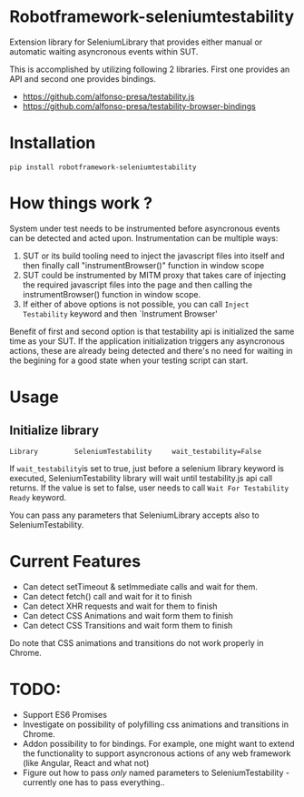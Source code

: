 Robotframework-seleniumtestability
============================

Extension library for SeleniumLibrary that provides either manual or automatic
waiting asyncronous events within SUT.

This is accomplished by utilizing following 2 libraries. First one provides an
API and second one provides bindings.

 * https://github.com/alfonso-presa/testability.js
 * https://github.com/alfonso-presa/testability-browser-bindings


# Installation

```
pip install robotframework-seleniumtestability
```

# How things work ?

System under test needs to be instrumented before asyncronous events can be
detected and acted upon. Instrumentation can be multiple ways:

1. SUT or its build tooling need to inject the javascript files into itself
   and then finally call "instrumentBrowser()" function in window scope
2. SUT could be instrumented by MITM proxy that takes care of injecting the
   required javascript files into the page and then calling the
   instrumentBrowser() function in window scope.
3. If either of above options is not possible, you can call `Inject
   Testability` keyword and then `Instrument Browser'

Benefit of first and second option is that testability api is initialized the
same time as your SUT. If the application initialization triggers any
asyncronous actions, these are already being detected and there's no need for
waiting in the begining for a good state when your testing script can start.

# Usage

## Initialize library

```
Library         SeleniumTestability     wait_testability=False
```

If `wait_testability`is set to true, just before a selenium library keyword is
executed, SeleniumTestability library will wait until testability.js api call
returns. If the value is set to false, user needs to call `Wait For
Testability Ready` keyword.

You can pass any parameters that SeleniumLibrary accepts also to
SeleniumTestability.

# Current Features

* Can detect setTimeout & setImmediate calls and wait for them.
* Can detect fetch() call and wait for it to finish
* Can detect XHR requests and wait for them to finish
* Can detect CSS Animations and wait form them to finish
* Can detect CSS Transitions and wait form them to finish

Do note that CSS animations and transitions do not work properly in Chrome.

# TODO:

* Support ES6 Promises
* Investigate on possibility of polyfilling css animations and transitions in
  Chrome.
* Addon possibility to for bindings. For example, one might want to extend the
  functionality to support asyncronous actions of any web framework (like
  Angular, React and what not)
* Figure out how to pass *only* named parameters to SeleniumTestability -
  currently one has to pass everything..

